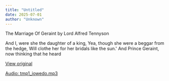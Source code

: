 ```yaml
---
title: "Untitled"
date: 2025-07-01
author: "Unknown"
---
```


The Marriage Of Geraint by Lord Alfred Tennyson

And I, were she the daughter of a king,
Yea, though she were a beggar from the hedge,
Will clothe her for her bridals like the sun.'
And Prince Geraint, now thinking that he heard

[View original](https://t.me/c/2696929880/397)


[Audio: tmp1_iowedo.mp3](files/tmp1_iowedo.mp3)